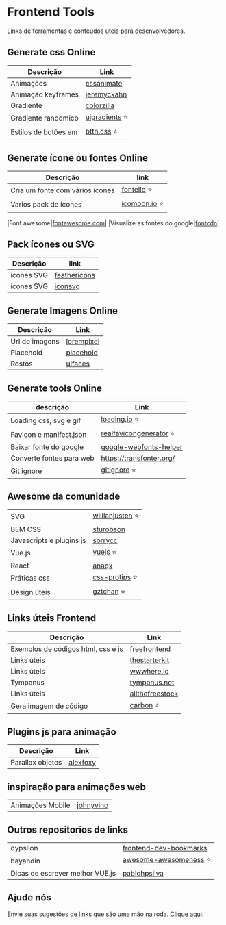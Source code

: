 # Frontend Tools 

Links de ferramentas e conteúdos úteis para desenvolvedores.



## Generate css Online

|Descrição  | Link|
|---------|-------|
|Animações|[cssanimate](http://cssanimate.com/)  |
|Animação keyframes |[jeremyckahn](https://jeremyckahn.github.io/stylie/)  |
|Gradiente| [colorzilla](http://www.colorzilla.com/gradient-editor/)|
|Gradiente randomico|[uigradients](https://uigradients.com/) ⭐|
|Estilos de botões em|[bttn.css](https://bttn.surge.sh/) ⭐|

## Generate ícone ou fontes Online
| Descrição | link  |
|--|--|
| Cria um fonte com vários ícones  | [fontello](http://fontello.com/)  ⭐|
|Varios pack de ícones|[icomoon.io](https://icomoon.io/) ⭐|

|Font awesome|[fontawesome.com](https://fontawesome.com/?from=io)|
|Visualize as fontes do google|[fontcdn](https://fontcdn.org/ "fontcdn")|

## Pack ícones ou SVG  


| Descrição | link  |
|--|--|
| ícones SVG |[feathericons](https://feathericons.com/)|
| ícones SVG |[iconsvg](https://iconsvg.xyz/)|



## Generate Imagens Online
| Descrição  | Link |
|---------------------------------|-----------------------|
| Url de imagens | [lorempixel](http://lorempixel.com/) |
|Placehold |[placehold](http://placehold.it/)|
|Rostos |[uifaces](http://uifaces.com/)|


## Generate tools Online
| descrição| Link  |
|--|--|
|Loading css, svg e gif|[loading.io](https://loading.io/) ⭐|
|Favicon e manifest.json    | [realfavicongenerator](https://realfavicongenerator.net/)  ⭐|
|Baixar fonte do google|[google-webfonts-helper](https://google-webfonts-helper.herokuapp.com/fonts)| 
|Converte fontes para web | https://transfonter.org/|
|Git ignore |[gitignore](https://www.gitignore.io/)  ⭐|


## Awesome da comunidade
|   |  |
|--|--|
|  SVG |[willianjusten](https://github.com/willianjusten/awesome-svg) ⭐|
|BEM CSS| [sturobson](https://github.com/sturobson/BEM-resources#readme)|
|Javascripts e plugins js|[sorrycc](https://github.com/sorrycc/awesome-javascript)|
|Vue.js|[vuejs](https://github.com/vuejs/awesome-vue) ⭐|
|React|[anaqx](https://github.com/enaqx/awesome-react)|
|Práticas css|[css-protips](https://github.com/AllThingsSmitty/css-protips/tree/master/translations/pt-BR) ⭐|
|Design úteis|[gztchan](https://github.com/gztchan/awesome-design) ⭐|


## Links úteis   Frontend


| Descrição | Link  |
|--|--|
| Exemplos de códigos html, css e js| [freefrontend](https://freefrontend.com/) |
|Links úteis |[thestarterkit](https://www.thestarterkit.info/ "thestarterkit")|
|Links úteis|[wwwhere.io](http://wwwhere.io/ "wwwhere.io")|
|Tympanus|[tympanus.net](https://tympanus.net/codrops/ "tympanus.net")|
|Links úteis|[allthefreestock](https://allthefreestock.com/ "allthefreestock")|
|Gera imagem de código |[carbon](https://carbon.now.sh/ "carbon") ⭐|

## Plugins js para animação 

| Descrição | Link  |
|--|--|
| Parallax objetos| [alexfoxy](https://github.com/alexfoxy/laxxx) |



## inspiração para animações web
|  | |
|------------|--------------|
|Animações Mobile| [johnyvino](https://johnyvino.webflow.io)|



## Outros repositorios de links

|  | |
|--|--|
|dypsilon|[frontend-dev-bookmarks](https://github.com/dypsilon/frontend-dev-bookmarks)|
|bayandin|[awesome-awesomeness](https://github.com/bayandin/awesome-awesomeness) ⭐|
|Dicas de escrever melhor VUE.js | [pablohpsilva](https://github.com/pablohpsilva/vuejs-component-style-guide/blob/master/README-PTBR.md) | 


## Ajude nós
Envie suas sugestões  de links que são uma mão na roda.
[Clique aqui](https://github.com/raulmelo/links-uteis/issues).





